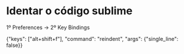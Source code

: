# Identar o código sublime

1º Preferences -> 2º Key Bindings 

{"keys": ["alt+shift+f"], "command": "reindent", "args": {"single_line": false}}
